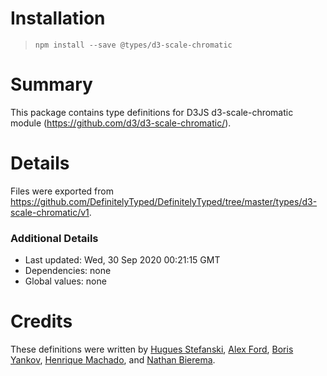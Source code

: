 # Installation
> `npm install --save @types/d3-scale-chromatic`

# Summary
This package contains type definitions for D3JS d3-scale-chromatic module (https://github.com/d3/d3-scale-chromatic/).

# Details
Files were exported from https://github.com/DefinitelyTyped/DefinitelyTyped/tree/master/types/d3-scale-chromatic/v1.

### Additional Details
 * Last updated: Wed, 30 Sep 2020 00:21:15 GMT
 * Dependencies: none
 * Global values: none

# Credits
These definitions were written by [Hugues Stefanski](https://github.com/Ledragon), [Alex Ford](https://github.com/gustavderdrache), [Boris Yankov](https://github.com/borisyankov), [Henrique Machado](https://github.com/henriquefm), and [Nathan Bierema](https://github.com/Methuselah96).
